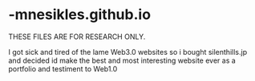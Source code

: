 # -mnesikles.github.io


THESE FILES ARE FOR RESEARCH ONLY.

I got sick and tired of the lame Web3.0 websites so
i bought silenthills.jp and decided id make the best
and most interesting website ever as a portfolio and
testiment to Web1.0
